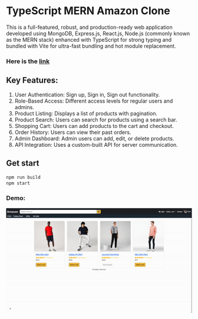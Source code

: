 # TypeScript MERN Amazon Clone

This is a full-featured, robust, and production-ready web application developed using MongoDB, Express.js, React.js, Node.js (commonly known as the MERN stack) enhanced with TypeScript for strong typing and bundled with Vite for ultra-fast bundling and hot module replacement.

### Here is the [link](https://ts-mern-amazon-clone.onrender.com/)

## Key Features:

1. User Authentication: Sign up, Sign in, Sign out functionality.
2. Role-Based Access: Different access levels for regular users and admins.
3. Product Listing: Displays a list of products with pagination.
4. Product Search: Users can search for products using a search bar.
5. Shopping Cart: Users can add products to the cart and checkout.
6. Order History: Users can view their past orders.
7. Admin Dashboard: Admin users can add, edit, or delete products.
8. API Integration: Uses a custom-built API for server communication.

## Get start

```
npm run build
npm start
```

### Demo:

![amazon](frontend/src/assets/amazon.gif)
